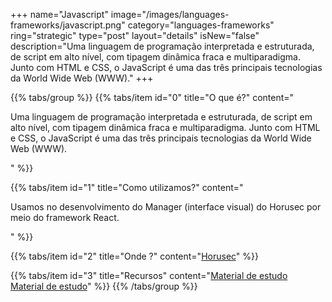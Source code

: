 +++
name="Javascript"
image="/images/languages-frameworks/javascript.png"
category="languages-frameworks"
ring="strategic"
type="post"
layout="details"
isNew="false"
description="Uma linguagem de programação interpretada e estruturada, de script em alto nível, com tipagem dinâmica fraca e multiparadigma. Junto com HTML e CSS, o JavaScript é uma das três principais tecnologias da World Wide Web (WWW)."
+++

{{% tabs/group %}}
  {{% tabs/item id="0" title="O que é?" content="<p>Uma linguagem de programação interpretada e estruturada, de script em alto nível, com tipagem dinâmica fraca e multiparadigma. Junto com HTML e CSS, o JavaScript é uma das três principais tecnologias da World Wide Web (WWW).</p>" %}}

  {{% tabs/item id="1" title="Como utilizamos?" content="<p>Usamos no desenvolvimento do Manager (interface visual) do Horusec por meio do framework React.</p>" %}}

  {{% tabs/item id="2" title="Onde ?" content="<a href='https://horusec.io/' target='_blank'>Horusec</a>" %}}

  {{% tabs/item id="3" title="Recursos" content="<a href='https://developer.mozilla.org/pt-BR/docs/Web/JavaScript/' target='_blank'>Material de estudo</a><br /><a href='https://play.golang.org/' target='_blank'>Material de estudo</a>" %}}
{{% /tabs/group %}}
